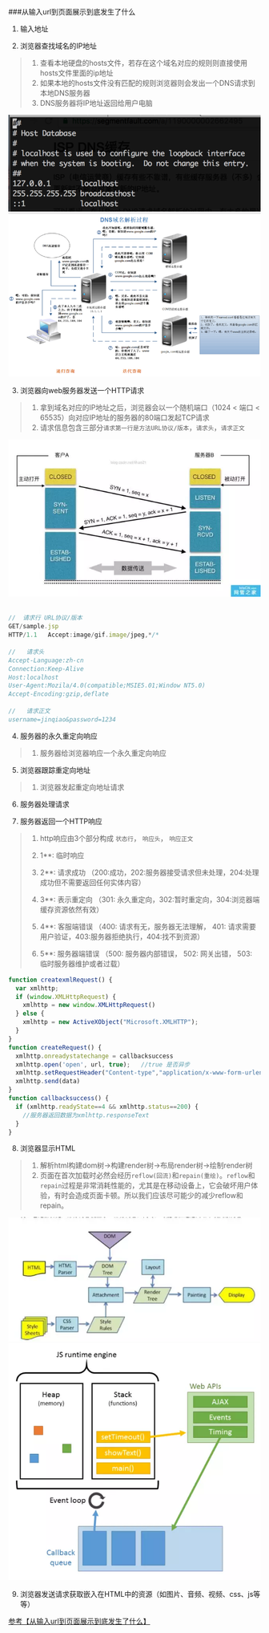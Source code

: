 ###从输入url到页面展示到底发生了什么

1. 输入地址

2. 浏览器查找域名的IP地址
> 1. 查看本地硬盘的hosts文件，若存在这个域名对应的规则则直接使用hosts文件里面的ip地址
> 2. 如果本地的hosts文件没有匹配的规则浏览器则会发出一个DNS请求到本地DNS服务器
> 3. DNS服务器将IP地址返回给用户电脑

![](./hosts.png)
![](./dns.png)

3. 浏览器向web服务器发送一个HTTP请求
> 1. 拿到域名对应的IP地址之后，浏览器会以一个随机端口（1024 < 端口 < 65535）向对应IP地址的服务器的80端口发起TCP请求
> 2. 请求信息包含三部分`请求第一行是方法URL协议/版本`，`请求头`，`请求正文`

![](./tcp.png)
```javascript

//  请求行 URL协议/版本
GET/sample.jsp
HTTP/1.1   Accept:image/gif.image/jpeg,*/*

//   请求头
Accept-Language:zh-cn   
Connection:Keep-Alive   
Host:localhost   
User-Agent:Mozila/4.0(compatible;MSIE5.01;Window NT5.0)   
Accept-Encoding:gzip,deflate   

//   请求正文
username=jinqiao&password=1234

```

4. 服务器的永久重定向响应
> 1. 服务器给浏览器响应一个永久重定向响应

5. 浏览器跟踪重定向地址
> 1. 浏览器发起重定向地址请求

6. 服务器处理请求

7. 服务器返回一个HTTP响应
> 1.  http响应由3个部分构成 `状态行`， `响应头`， `响应正文`
>
> 2. 1**: 临时响应
> 3. 2**: 请求成功 （200:成功，202:服务器接受请求但未处理，204:处理成功但不需要返回任何实体内容）
> 4. 3**: 表示重定向  （301: 永久重定向，302:暂时重定向，304:浏览器端缓存资源依然有效）
> 5. 4**: 客服端错误  （400: 请求有无，服务器无法理解， 401: 请求需要用户验证，403:服务器拒绝执行，404:找不到资源）
> 6. 5**: 服务器端错误  （500: 服务器内部错误， 502: 网关出错， 503: 临时服务器维护或者过载）

```javascript
function createxmlRequest() {
  var xmlhttp;
  if (window.XMLHttpRequest) {
    xmlhttp = new window.XMLHttpRequest()
  } else {
    xmlhttp = new ActiveXObject("Microsoft.XMLHTTP");
  }
}
function createRequest() {
  xmlhttp.onreadystatechange = callbacksuccess
  xmlhttp.open('open', url, true);   //true 是否异步
  xmlhttp.setRequestHeader("Content-type","application/x-www-form-urlencoded");
  xmlhttp.send(data)
}
function callbacksuccess() {
  if (xmlhttp.readyState==4 && xmlhttp.status==200) {
    //服务器返回数据为xmlhttp.responseText
  }
}
```


8. 浏览器显示HTML
> 1. 解析html构建dom树->构建render树->布局render树->绘制render树
> 2. 页面在首次加载时必然会经历`reflow(回流)`和`repain(重绘)`。`reflow`和`repain`过程是非常消耗性能的，尤其是在移动设备上，它会破坏用户体验，有时会造成页面卡顿。所以我们应该尽可能少的减少reflow和repain。

![](./dom.png)
![](./jsruntime.png)

9. 浏览器发送请求获取嵌入在HTML中的资源（如图片、音频、视频、css、js等等）

[参考【从输入url到页面展示到底发生了什么】](https://segmentfault.com/a/1190000006879700)

